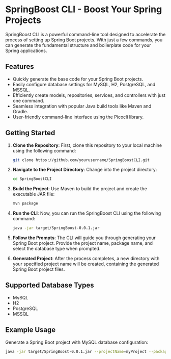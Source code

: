 # SpringBoost CLI - Boost Your Spring Projects

SpringBoost CLI is a powerful command-line tool designed to accelerate the process of setting up Spring Boot projects. With just a few commands, you can generate the fundamental structure and boilerplate code for your Spring applications.

## Features

- Quickly generate the base code for your Spring Boot projects.
- Easily configure database settings for MySQL, H2, PostgreSQL, and MSSQL.
- Efficiently create models, repositories, services, and controllers with just one command.
- Seamless integration with popular Java build tools like Maven and Gradle.
- User-friendly command-line interface using the Picocli library.

## Getting Started

1. **Clone the Repository**: First, clone this repository to your local machine using the following command:

    ```sh
    git clone https://github.com/yourusername/SpringBoostCLI.git
    ```

2. **Navigate to the Project Directory**: Change into the project directory:

    ```sh
    cd SpringBoostCLI
    ```

3. **Build the Project**: Use Maven to build the project and create the executable JAR file:

    ```sh
    mvn package
    ```

4. **Run the CLI**: Now, you can run the SpringBoost CLI using the following command:

    ```sh
    java -jar target/SpringBoost-0.0.1.jar
    ```

5. **Follow the Prompts**: The CLI will guide you through generating your Spring Boot project. Provide the project name, package name, and select the database type when prompted.

6. **Generated Project**: After the process completes, a new directory with your specified project name will be created, containing the generated Spring Boot project files.

## Supported Database Types

- MySQL
- H2
- PostgreSQL
- MSSQL

## Example Usage

Generate a Spring Boot project with MySQL database configuration:

```sh
java -jar target/SpringBoost-0.0.1.jar --projectName=myProject --packageName=com.example --dbType=mysql
